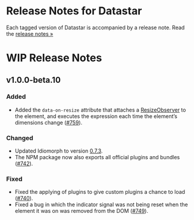 # Release Notes for Datastar

Each tagged version of Datastar is accompanied by a release note. Read the [release notes »](https://github.com/starfederation/datastar/releases)

# WIP Release Notes

## v1.0.0-beta.10

### Added

- Added the `data-on-resize` attribute that attaches a [ResizeObserver](https://developer.mozilla.org/en-US/docs/Web/API/ResizeObserver) to the element, and executes the expression each time the element’s dimensions change ([#759](https://github.com/starfederation/datastar/issues/759)).

### Changed

- Updated Idiomorph to version [0.7.3](https://github.com/bigskysoftware/idiomorph/releases/tag/v0.7.3).
- The NPM package now also exports all official plugins and bundles ([#742](https://github.com/starfederation/datastar/issues/742)).

### Fixed

- Fixed the applying of plugins to give custom plugins a chance to load ([#740](https://github.com/starfederation/datastar/issues/740)).
- Fixed a bug in which the indicator signal was not being reset when the element it was on was removed from the DOM ([#749](https://github.com/starfederation/datastar/issues/749)).